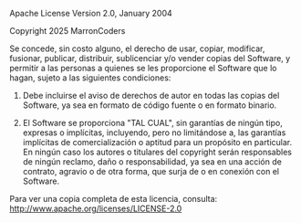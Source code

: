 Apache License
Version 2.0, January 2004

Copyright 2025 MarronCoders

Se concede, sin costo alguno, el derecho de usar, copiar, modificar, fusionar, publicar, distribuir, sublicenciar y/o vender copias del Software, y permitir a las personas a quienes se les proporcione el Software que lo hagan, sujeto a las siguientes condiciones:

1. Debe incluirse el aviso de derechos de autor en todas las copias del Software, ya sea en formato de código fuente o en formato binario.

2. El Software se proporciona "TAL CUAL", sin garantías de ningún tipo, expresas o implícitas, incluyendo, pero no limitándose a, las garantías implícitas de comercialización o aptitud para un propósito en particular. En ningún caso los autores o titulares del copyright serán responsables de ningún reclamo, daño o responsabilidad, ya sea en una acción de contrato, agravio o de otra forma, que surja de o en conexión con el Software.

Para ver una copia completa de esta licencia, consulta: http://www.apache.org/licenses/LICENSE-2.0
